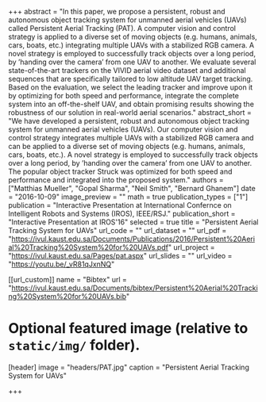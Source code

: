 +++
abstract = "In this paper, we propose a persistent, robust and autonomous object tracking system for unmanned aerial vehicles (UAVs) called Persistent Aerial Tracking (PAT). A computer vision and control strategy is applied to a diverse set of moving objects (e.g. humans, animals, cars, boats, etc.) integrating multiple UAVs with a stabilized RGB camera. A novel strategy is employed to successfully track objects over a long period, by ’handing over the camera’ from one UAV to another. We evaluate several state-of-the-art trackers on the VIVID aerial video dataset and additional sequences that are specifically tailored to low altitude UAV target tracking. Based on the evaluation, we select the leading tracker and improve upon it by optimizing for both speed and performance, integrate the complete system into an off-the-shelf UAV, and obtain promising results showing the robustness of our solution in real-world aerial scenarios."
abstract_short = "We have developed a persistent, robust and autonomous object tracking system for unmanned aerial vehicles (UAVs). Our computer vision and control strategy integrates multiple UAVs with a stabilized RGB camera and can be applied to a diverse set of moving objects (e.g. humans, animals, cars, boats, etc.). A novel strategy is employed to successfully track objects over a long period, by ’handing over the camera’ from one UAV to another. The popular object tracker Struck was optimized for both speed and performance and integrated into the proposed system."
authors = ["Matthias Mueller", "Gopal Sharma", "Neil Smith", "Bernard Ghanem"]
date = "2016-10-09"
image_preview = ""
math = true
publication_types = ["1"]
publication = "Interactive Presentation at International Confernce on Intelligent Robots and Systems (IROS), IEEE/RSJ."
publication_short = "Interactive Presentation at IROS'16"
selected = true
title = "Persistent Aerial Tracking System for UAVs"
url_code = ""
url_dataset = ""
url_pdf = "https://ivul.kaust.edu.sa/Documents/Publications/2016/Persistent%20Aerial%20Tracking%20System%20for%20UAVs.pdf"
url_project = "https://ivul.kaust.edu.sa/Pages/pat.aspx"
url_slides = ""
url_video = "https://youtu.be/_vR81qJxnNQ"

[[url_custom]]
name = "Bibtex"
url = "https://ivul.kaust.edu.sa/Documents/bibtex/Persistent%20Aerial%20Tracking%20System%20for%20UAVs.bib"

# Optional featured image (relative to `static/img/` folder).
[header]
image = "headers/PAT.jpg"
caption = "Persistent Aerial Tracking System for UAVs"

+++

